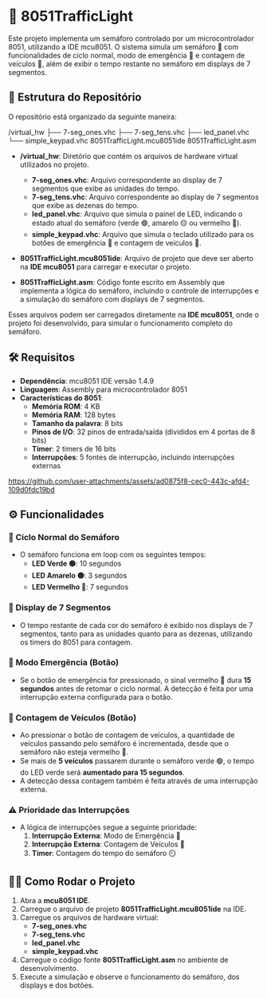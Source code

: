 # 🚦 8051TrafficLight

Este projeto implementa um semáforo controlado por um microcontrolador 8051, utilizando a IDE mcu8051. O sistema simula um semáforo 🚥 com funcionalidades de ciclo normal, modo de emergência 🚨 e contagem de veículos 🚗, além de exibir o tempo restante no semáforo em displays de 7 segmentos.

## 📂 Estrutura do Repositório

O repositório está organizado da seguinte maneira:

/virtual_hw
    ├── 7-seg_ones.vhc
    ├── 7-seg_tens.vhc
    ├── led_panel.vhc
    └── simple_keypad.vhc
8051TrafficLight.mcu8051ide
8051TrafficLight.asm

- **/virtual_hw**: Diretório que contém os arquivos de hardware virtual utilizados no projeto.
  - **7-seg_ones.vhc**: Arquivo correspondente ao display de 7 segmentos que exibe as unidades do tempo.
  - **7-seg_tens.vhc**: Arquivo correspondente ao display de 7 segmentos que exibe as dezenas do tempo.
  - **led_panel.vhc**: Arquivo que simula o painel de LED, indicando o estado atual do semáforo (verde 🟢, amarelo 🟡 ou vermelho 🔴).
  - **simple_keypad.vhc**: Arquivo que simula o teclado utilizado para os botões de emergência 🚨 e contagem de veículos 🚗.

- **8051TrafficLight.mcu8051ide**: Arquivo de projeto que deve ser aberto na **IDE mcu8051** para carregar e executar o projeto.
- **8051TrafficLight.asm**: Código fonte escrito em Assembly que implementa a lógica do semáforo, incluindo o controle de interrupções e a simulação do semáforo com displays de 7 segmentos.

Esses arquivos podem ser carregados diretamente na **IDE mcu8051**, onde o projeto foi desenvolvido, para simular o funcionamento completo do semáforo.

## 🛠️ Requisitos

- **Dependência**: mcu8051 IDE versão 1.4.9
- **Linguagem**: Assembly para microcontrolador 8051
- **Características do 8051**:
  - **Memória ROM**: 4 KB
  - **Memória RAM**: 128 bytes
  - **Tamanho da palavra**: 8 bits
  - **Pinos de I/O**: 32 pinos de entrada/saída (divididos em 4 portas de 8 bits)
  - **Timer**: 2 timers de 16 bits
  - **Interrupções**: 5 fontes de interrupção, incluindo interrupções externas


https://github.com/user-attachments/assets/ad0875f8-cec0-443c-afd4-109d0fdc19bd


## ⚙️ Funcionalidades

### 🚦 Ciclo Normal do Semáforo

- O semáforo funciona em loop com os seguintes tempos:
  - **LED Verde 🟢**: 10 segundos
  - **LED Amarelo 🟡**: 3 segundos
  - **LED Vermelho 🔴**: 7 segundos

### 🔢 Display de 7 Segmentos

- O tempo restante de cada cor do semáforo é exibido nos displays de 7 segmentos, tanto para as unidades quanto para as dezenas, utilizando os timers do 8051 para contagem.

### 🚨 Modo Emergência (Botão)

- Se o botão de emergência for pressionado, o sinal vermelho 🔴 dura **15 segundos** antes de retomar o ciclo normal. A detecção é feita por uma interrupção externa configurada para o botão.

### 🚗 Contagem de Veículos (Botão)

- Ao pressionar o botão de contagem de veículos, a quantidade de veículos passando pelo semáforo é incrementada, desde que o semáforo não esteja vermelho 🔴.
- Se mais de **5 veículos** passarem durante o semáforo verde 🟢, o tempo do LED verde será **aumentado para 15 segundos**.
- A detecção dessa contagem também é feita através de uma interrupção externa.

### ⚠️ Prioridade das Interrupções

- A lógica de interrupções segue a seguinte prioridade:
  1. **Interrupção Externa**: Modo de Emergência 🚨
  2. **Interrupção Externa**: Contagem de Veículos 🚗
  3. **Timer**: Contagem do tempo do semáforo ⏲️

## 🏃‍♂️ Como Rodar o Projeto

1. Abra a **mcu8051 IDE**.
2. Carregue o arquivo de projeto **8051TrafficLight.mcu8051ide** na IDE.
3. Carregue os arquivos de hardware virtual:
   - **7-seg_ones.vhc**
   - **7-seg_tens.vhc**
   - **led_panel.vhc**
   - **simple_keypad.vhc**
4. Carregue o código fonte **8051TrafficLight.asm** no ambiente de desenvolvimento.
5. Execute a simulação e observe o funcionamento do semáforo, dos displays e dos botões.

